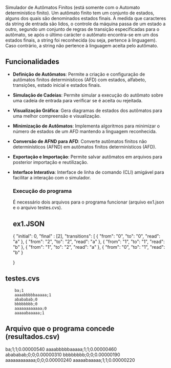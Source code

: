 Simulador de Autômatos Finitos (está somente com o Automato determinístico finito).
Um autômato finito tem um conjunto de estados, alguns dos quais são denominados estados finais. À medida que caracteres da string de entrada são lidos, o controle da máquina passa de um estado a outro, segundo um conjunto de regras de transição especificadas para o autômato, se após o último carácter o autômato encontra-se em um dos estados finais, a string foi reconhecida (ou seja, pertence à linguagem). Caso contrário, a string não pertence à linguagem aceita pelo autômato.

## Funcionalidades

- **Definição de Autômatos**: Permite a criação e configuração de autômatos finitos determinísticos (AFD) com estados, alfabeto, transições, estado inicial e estados finais.
- **Simulação de Cadeias**: Permite simular a execução do autômato sobre uma cadeia de entrada para verificar se é aceita ou rejeitada.
- **Visualização Gráfica**: Gera diagramas de estados dos autômatos para uma melhor compreensão e visualização.
- **Minimização de Autômatos**: Implementa algoritmos para minimizar o número de estados de um AFD mantendo a linguagem reconhecida.
- **Conversão de AFND para AFD**: Converte autômatos finitos não determinísticos (AFND) em autômatos finitos determinísticos (AFD).
- **Exportação e Importação**: Permite salvar autômatos em arquivos para posterior importação e reutilização.
- **Interface Interativa**: Interface de linha de comando (CLI) amigável para facilitar a interação com o simulador.

  ### Execução do programa
  É necessário dois arquivos para o programa funcionar (arquivo ex1.json e o arquivo testes.cvs).

  ## ex1.JSON
    {
    "initial": 0,
    "final" : [2],
    "transitions": [
        {
        "from": "0",
        "to": "0",
        "read": "a"
        },
        {
        "from": "2",
        "to": "2",
        "read": "a"
        },
        {
        "from": "1",
        "to": "1",
        "read": "b"
        },
        {
        "from": "1",
        "to": "2",
        "read": "a"
        },
        {
        "from": "0",
        "to": "1",
        "read": "b"
        }
    
    }
## testes.cvs

        ba;1
        aaaabbbbbaaaaa;1
        abababab;0
        bbbbbbbb;0
        aaaaaaaaaaaa;0
        aaaaabaaaaa;1

## Arquivo que o programa concede (resultados.csv)
ba;1;1;0.00000540
aaaabbbbbaaaaa;1;1;0.00000460
abababab;0;0;0.00000310
bbbbbbbb;0;0;0.00000190
aaaaaaaaaaaa;0;0;0.00000240
aaaaabaaaaa;1;1;0.00000220
